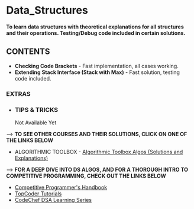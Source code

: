 # Data_Structures

**To learn data structures with theoretical explanations for all structures and their operations. Testing/Debug code included in certain solutions.**

## CONTENTS

* **Checking Code Brackets** - Fast implementation, all cases working.
* **Extending Stack Interface (Stack with Max)** - Fast solution, testing code included.

### EXTRAS

* ### TIPS & TRICKS

    Not Available Yet

--> **TO SEE OTHER COURSES AND THEIR SOLUTIONS, CLICK ON ONE OF THE LINKS BELOW**
* ALGORITHMIC TOOLBOX - [Algorithmic Toolbox Algos (Solutions and Explanations)](https://github.com/devgoel186/Algorithmic_Toolbox_Algos)


--> **FOR A DEEP DIVE INTO DS ALGOS, AND FOR A THOROUGH INTRO TO COMPETITIVE PROGRAMMING, CHECK OUT THE LINKS BELOW**
* [Competitive Programmer's Handbook](https://cses.fi/book/book.pdf)
* [TopCoder Tutorials](https://www.topcoder.com/community/competitive-programming/tutorials/)
* [CodeChef DSA Learning Series](https://www.codechef.com/LEARNDSA?order=desc&sortBy=successful_submissions)
